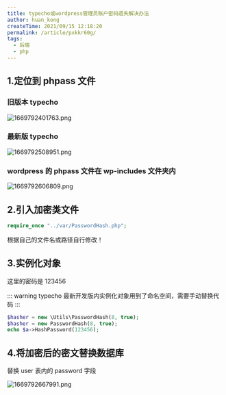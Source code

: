 ```yaml
---
title: typecho或wordpress管理员账户密码遗失解决办法
author: huan_kong
createTime: 2021/09/15 12:18:20
permalink: /article/pxkkr60g/
tags: 
  - 后端
  - php
---
```


## 1.定位到 phpass 文件

### 旧版本 typecho

![1669792401763.png](https://img.huankong.top/i/2022/11/30/63870293801cc.png)

### 最新版 typecho

![1669792508951.png](https://img.huankong.top/i/2022/11/30/638702ff182e2.png)

### wordpress 的 phpass 文件在 wp-includes 文件夹内

![1669792606809.png](https://img.huankong.top/i/2022/11/30/6387035f62577.png)

## 2.引入加密类文件

```php
require_once "../var/PasswordHash.php";
```

根据自己的文件名或路径自行修改！

## 3.实例化对象

这里的密码是 123456

::: warning
typecho 最新开发版内实例化对象用到了命名空间，需要手动替换代码
:::

```php
$hasher = new \Utils\PasswordHash(8, true);
$hasher = new PasswordHash(8, true);
echo $a->HashPassword(123456);
```

## 4.将加密后的密文替换数据库

替换 user 表内的 password 字段

![1669792667991.png](https://img.huankong.top/i/2022/11/30/6387039ce002d.png)
